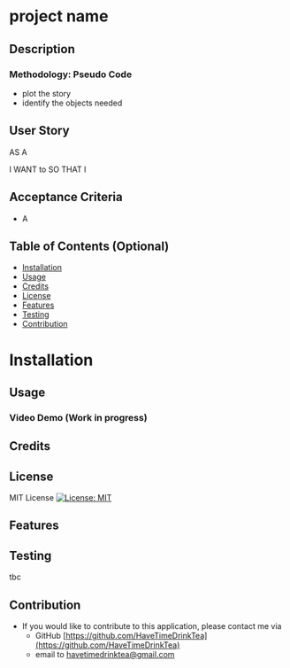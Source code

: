 # project name

## Description



### Methodology: Pseudo Code
* plot the story
* identify the objects needed
  

## User Story

AS A 

I WANT to
SO THAT I



## Acceptance Criteria

* A 




## Table of Contents (Optional)

* [Installation](#installation)
* [Usage](#usage)
* [Credits](#credits)
* [License](#license)
* [Features](#features)
* [Testing](#testing)
* [Contribution](#contribution)


# Installation




## Usage 

### Video Demo (Work in progress)



## Credits



## License 

MIT License [![License: MIT](https://img.shields.io/badge/License-MIT-yellow.svg)](https://opensource.org/licenses/MIT)



## Features



## Testing

tbc


## Contribution
* If you would like to contribute to this application, please contact me via
  * GitHub [https://github.com/HaveTimeDrinkTea](https://github.com/HaveTimeDrinkTea)
  * email to <havetimedrinktea@gmail.com>
